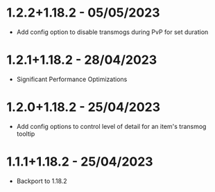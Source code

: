 # 1.2.2+1.18.2 - 05/05/2023
- Add config option to disable transmogs during PvP for set duration

# 1.2.1+1.18.2 - 28/04/2023
- Significant Performance Optimizations

# 1.2.0+1.18.2 - 25/04/2023
- Add config options to control level of detail for an item's transmog tooltip

# 1.1.1+1.18.2 - 25/04/2023
- Backport to 1.18.2
